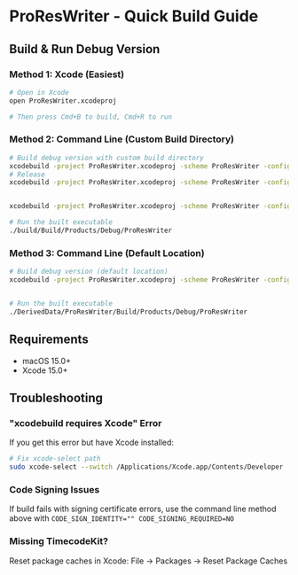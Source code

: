 # ProResWriter - Quick Build Guide

## Build & Run Debug Version

### Method 1: Xcode (Easiest)
```bash
# Open in Xcode
open ProResWriter.xcodeproj

# Then press Cmd+B to build, Cmd+R to run
```

### Method 2: Command Line (Custom Build Directory)
```bash
# Build debug version with custom build directory
xcodebuild -project ProResWriter.xcodeproj -scheme ProResWriter -configuration Debug build -derivedDataPath ./build
# Release
xcodebuild -project ProResWriter.xcodeproj -scheme ProResWriter -configuration Release build -derivedDataPath ./build


xcodebuild -project ProResWriter.xcodeproj -scheme ProResWriter -configuration Release build -derivedDataPath ./build CODE_SIGN_IDENTITY="-" CODE_SIGNING_REQUIRED=NO CODE_SIGNING_ALLOWED=NO

# Run the built executable
./build/Build/Products/Debug/ProResWriter
```

### Method 3: Command Line (Default Location)
```bash
# Build debug version (default location)
xcodebuild -project ProResWriter.xcodeproj -scheme ProResWriter -configuration Debug build


# Run the built executable
./DerivedData/ProResWriter/Build/Products/Debug/ProResWriter
```

## Requirements
- macOS 15.0+
- Xcode 15.0+

## Troubleshooting

### "xcodebuild requires Xcode" Error
If you get this error but have Xcode installed:
```bash
# Fix xcode-select path
sudo xcode-select --switch /Applications/Xcode.app/Contents/Developer
```

### Code Signing Issues
If build fails with signing certificate errors, use the command line method above with `CODE_SIGN_IDENTITY="" CODE_SIGNING_REQUIRED=NO`

### Missing TimecodeKit?
Reset package caches in Xcode: File → Packages → Reset Package Caches 